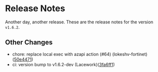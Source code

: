 # Release Notes
Another day, another release. These are the release notes for the version `v1.6.2`.

## Other Changes
* chore: replace local exec with azapi action (#64) (lokeshv-fortinet)([50e4471](https://github.com/lacework/terraform-azure-agentless-scanning/commit/50e447193148167c3ea3677b2704ebbbef656fe7))
* ci: version bump to v1.6.2-dev (Lacework)([3fa6ff1](https://github.com/lacework/terraform-azure-agentless-scanning/commit/3fa6ff18a7093be7599d808cebf763b4c7498eef))

